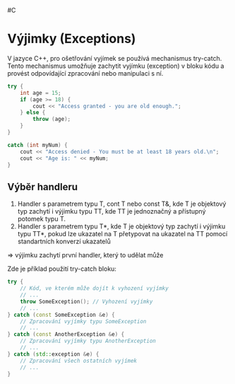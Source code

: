 #C 
# Výjimky (Exceptions)
V jazyce C++, pro ošetřování vyjímek se používá mechanismus try-catch. Tento mechanismus umožňuje zachytit vyjímku (exception) v bloku kódu a provést odpovídající zpracování nebo manipulaci s ní.

```cpp
try { 
	int age = 15; 
	if (age >= 18) { 
		cout << "Access granted - you are old enough."; 
	} else { 
		throw (age); 
	} 
} 

catch (int myNum) { 
	cout << "Access denied - You must be at least 18 years old.\n"; 
	cout << "Age is: " << myNum;
}
```

## Výběr handleru
1. Handler s parametrem typu T, cont T nebo const T&, kde T je objektový typ zachytí i výjimku typu TT, kde TT je jednoznačný a přístupný potomek typu T.
2. Handler s parametrem typu T*, kde T je objektový typ zachytí i výjimku typu TT*, pokud lze ukazatel na T přetypovat na ukazatel na TT pomocí standartních konverzí ukazatelů

=> výjimku zachytí první handler, který to udělat může

Zde je příklad použití try-catch bloku:
```cpp
try {     
	// Kód, ve kterém může dojít k vyhození vyjímky     
	// ...     
	throw SomeException(); // Vyhození vyjímky     
	// ... 
} catch (const SomeException &e) {     
	// Zpracování vyjímky typu SomeException     
	// ... 
} catch (const AnotherException &e) {     
	// Zpracování vyjímky typu AnotherException     
	// ... 
} catch (std::exception &e) {     
	// Zpracování všech ostatních vyjímek     
	// ... 
}
```

